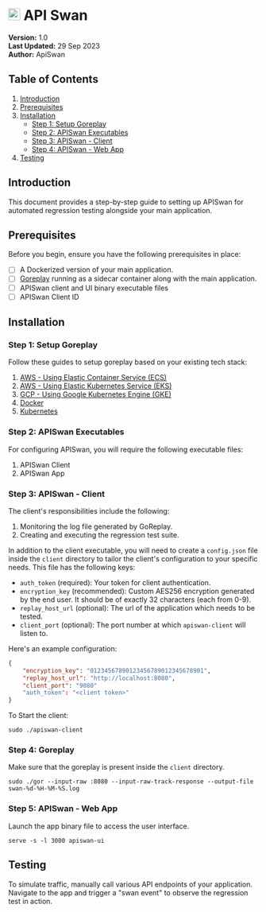 # <img src="https://github.com/apiswan/documentation/assets/138169260/aeb58b96-56d7-4c99-b0d2-46eb54bdfa49" width="24"> API Swan 


**Version:** 1.0  
**Last Updated:** 29 Sep 2023  
**Author:** ApiSwan

## Table of Contents

1. [Introduction](#introduction)
2. [Prerequisites](#prerequisites)
3. [Installation](#installation)
   - [Step 1: Setup Goreplay](#step-1-setup-goreplay)
   - [Step 2: APISwan Executables](#step-2-apiswan-executables)
   - [Step 3: APISwan - Client](#step-3-apiswan---client)
   - [Step 4: APISwan - Web App](#step-4-apiswan---app)
4. [Testing](#testing)

## Introduction

This document provides a step-by-step guide to setting up APISwan for automated regression testing alongside your main application.

## Prerequisites

Before you begin, ensure you have the following prerequisites in place:

- [ ] A Dockerized version of your main application.
- [ ] [Goreplay](https://github.com/buger/goreplay) running as a sidecar container along with the main application.
- [ ] APISwan client and UI binary executable files
- [ ] APISwan Client ID

## Installation
### Step 1: Setup Goreplay
Follow these guides to setup goreplay based on your existing tech stack:
1. [AWS - Using Elastic Container Service (ECS)](goreplay-ecs.md)
2. [AWS - Using Elastic Kubernetes Service (EKS)](goreplay-eks.md)
3. [GCP - Using Google Kubernetes Engine (GKE)](goreplay-gke.md)
4. [Docker](goreplay-docker.md)
5. [Kubernetes](goreplay-kubernetes.md)

### Step 2: APISwan Executables
For configuring APISwan, you will require the following executable files:
1. APISwan Client
2. APISwan App

### Step 3: APISwan - Client
The client's responsibilities include the following:
1. Monitoring the log file generated by GoReplay.
2. Creating and executing the regression test suite.

In addition to the client executable, you will need to create a `config.json` file inside the `client` directory to tailor the client's configuration to your specific needs. This file has the following keys:
- `auth_token` (required): Your token for client authentication.
- `encryption_key` (recommended): Custom AES256 encryption generated by the end user. It should be of exactly 32 characters (each from 0-9).
- `replay_host_url` (optional): The url of the application which needs to be tested.
- `client_port` (optional): The port number at which `apiswan-client` will listen to.


Here's an example configuration:
```json
{
    "encryption_key": "01234567890123456789012345678901",
    "replay_host_url": "http://localhost:8080",
    "client_port": "9080"
    "auth_token": "<client token>"
}
```

To Start the client:
```
sudo ./apiswan-client
```


### Step 4: Goreplay
Make sure that the goreplay is present inside the `client` directory.

```
sudo ./gor --input-raw :8080 --input-raw-track-response --output-file swan-%d-%H-%M-%S.log
```

### Step 5: APISwan - Web App
Launch the app binary file to access the user interface.
```
serve -s -l 3000 apiswan-ui
```

## Testing

To simulate traffic, manually call various API endpoints of your application. Navigate to the app and trigger a "swan event" to observe the regression test in action.
